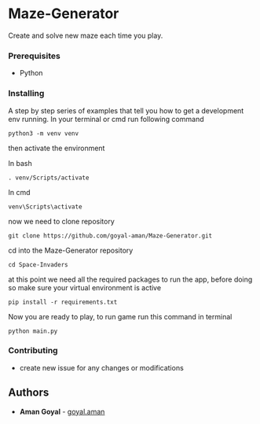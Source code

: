 # Maze-Generator
Create and solve new maze each time you play.

### Prerequisites
* Python

### Installing

A step by step series of examples that tell you how to get a development env running. In your terminal or cmd run following command

```
python3 -m venv venv
```

then activate the environment

In bash
``` 
. venv/Scripts/activate
```

In cmd
```
venv\Scripts\activate
```

now we need to clone repository
```
git clone https://github.com/goyal-aman/Maze-Generator.git
```
cd into the Maze-Generator repository
```
cd Space-Invaders 
```

at this point we need all the required packages to run the app, before doing so make sure your virtual environment is active

```
pip install -r requirements.txt
```

Now you are ready to play, to run game run this command in terminal
```
python main.py
```


### Contributing
* create new issue for any changes or modifications


## Authors

* **Aman Goyal**  - [goyal.aman](https://github.com/goyal-aman)
